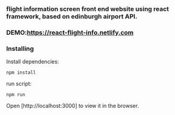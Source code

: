 

### flight information screen front end website using react framework, based on edinburgh airport API.
### DEMO:https://react-flight-info.netlify.com


### Installing

Install dependencies:

```
npm install

```


run script:

```
npm run

```


Open [http://localhost:3000] to view it in the browser.



